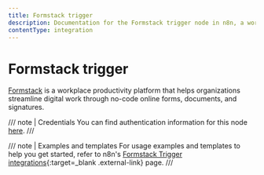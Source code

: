 ```yaml
---
title: Formstack trigger
description: Documentation for the Formstack trigger node in n8n, a workflow automation platform. Includes details of operations and configuration, and links to examples and credentials information.
contentType: integration
---
```


# Formstack trigger

[Formstack](https://www.formstack.com/) is a workplace productivity platform that helps organizations streamline digital work through no-code online forms, documents, and signatures.

/// note | Credentials
You can find authentication information for this node [here](/integrations/builtin/credentials/formstacktrigger/).
///

///  note  | Examples and templates
For usage examples and templates to help you get started, refer to n8n's [Formstack Trigger integrations](https://n8n.io/integrations/formstack-trigger/){:target=_blank .external-link} page.
///
